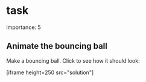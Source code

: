 # task

importance: 5

## Animate the bouncing ball

Make a bouncing ball. Click to see how it should look:

\[iframe height=250 src="solution"\]

